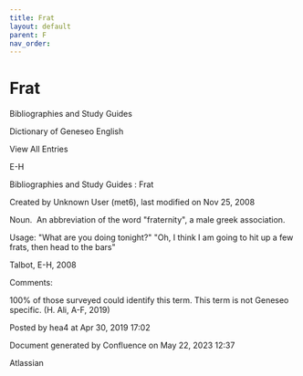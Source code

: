 ```yaml
---
title: Frat
layout: default
parent: F
nav_order:
---
```


# Frat

Bibliographies and Study Guides

Dictionary of Geneseo English

View All Entries

E-H

Bibliographies and Study Guides : Frat

Created by  Unknown User (met6), last modified on Nov 25, 2008

Noun.  An abbreviation of the word &quot;fraternity&quot;, a male greek association.

Usage: &quot;What are you doing tonight?&quot; &quot;Oh, I think I am going to hit up a few frats, then head to the bars&quot;

Talbot, E-H, 2008

Comments:

100% of those surveyed could identify this term. This term is not Geneseo specific. (H. Ali, A-F, 2019)

Posted by hea4 at Apr 30, 2019 17:02

Document generated by Confluence on May 22, 2023 12:37

Atlassian
